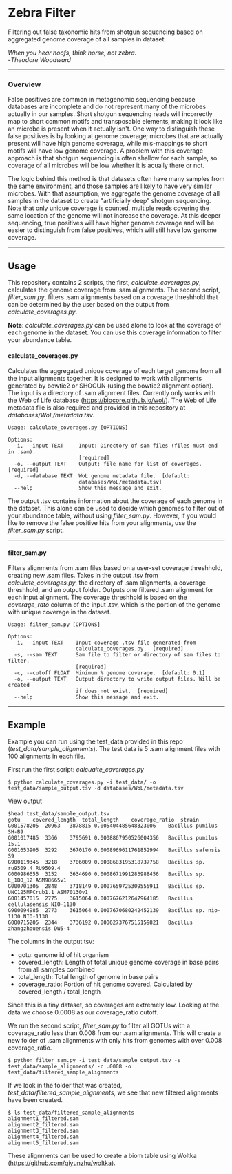 # Zebra Filter
Filtering out false taxonomic hits from shotgun sequencing based on aggregated genome coverage of all samples in dataset.  

_When you hear hoofs, think horse, not zebra._  
-_Theodore Woodward_

___
### Overview
False positives are common in metagenomic sequencing because databases are incomplete and do not represent many of the microbes actually in our samples. Short shotgun sequencing reads will incorrectly map to short common motifs and transposable elements, making it look like an microbe is present when it actually isn't. One way to distinguish these false positives is by looking at genome coverage; microbes that are actually present will have high genome coverage, while mis-mappings to short motifs will have low genome coverage. A problem with this coverage approach is that shotgun sequencing is often shallow for each sample, so coverage of all microbes will be low whether it is acually there or not.  

The logic behind this method is that datasets often have many samples from the same environment, and those samples are likely to have very similar microbes. With that assumption, we aggregate the genome coverage of all samples in the dataset to create "artificially deep" shotgun sequencing. Note that only unique coverage is counted, multiple reads covering the same location of the genome will not increase the coverage. At this deeper sequencing, true positives will have higher genome coverage and will be easier to distinguish from false positives, which will still have low genome coverage.  
___
## Usage
This repository contains 2 scripts, the first, _calculate_coverages.py_, calculates the genome coverage from .sam alignments. The second script, _filter_sam.py_, filters .sam alignments based on a coverage threshhold that can be determined by the user based on the output from _calculate_coverages.py_.  

__Note__: _calculate_coverages.py_ can be used alone to look at the coverage of each genome in the dataset. You can use this coverage information to filter your abundance table.

#### calculate_coverages.py
Calculates the aggregated unique coverage of each target genome from all the input alignments together. It is designed to work with alignments generated by bowtie2 or SHOGUN (using the bowtie2 alignment option). The input is a directory of .sam alignment files. Currently only works with the Web of Life database (https://biocore.github.io/wol/). The Web of Life metadata file is also required and provided in this repository at _databases/WoL/metadata.tsv_.
```
Usage: calculate_coverages.py [OPTIONS]

Options:
  -i, --input TEXT     Input: Directory of sam files (files must end in .sam).
                       [required]
  -o, --output TEXT    Output: file name for list of coverages.  [required]
  -d, --database TEXT  WoL genome metadata file.  [default:
                       databases/WoL/metadata.tsv]
  --help               Show this message and exit.
```
The output .tsv contains information about the coverage of each genome in the dataset. This alone can be used to decide which genomes to filter out of your abundance table, without using _filter_sam.py_. However, if you would like to remove the false positive hits from your alignments, use the _filter_sam.py_ script.
___
#### filter_sam.py
Filters alignments from .sam files based on a user-set coverage threshhold, creating new .sam files. Takes in the output .tsv from _calculate_coverages.py_, the directory of .sam alignments, a coverage threshhold, and an output folder. Outputs one filtered .sam alignment for each input alignment. The coverage threshhold is based on the _coverage_rato_ column of the input .tsv, which is the portion of the genome with unique coverage in the dataset.
```
Usage: filter_sam.py [OPTIONS]

Options:
  -i, --input TEXT    Input coverage .tsv file generated from
                      calculate_coverages.py.  [required]
  -s, --sam TEXT      Sam file to filter or directory of sam files to filter.
                      [required]
  -c, --cutoff FLOAT  Minimum % genome coverage.  [default: 0.1]
  -o, --output TEXT   Output directory to write output files. Will be created
                      if does not exist.  [required]
  --help              Show this message and exit.
  ```
___
## Example

Example you can run using the test_data provided in this repo (_test_data/sample_alignments_). The test data is 5 .sam alignment files with 100 alignments in each file.  

First run the first script: _calcualte_coverages.py_
```
$ python calculate_coverages.py -i test_data/ -o test_data/sample_output.tsv -d databases/WoL/metadata.tsv
```
View output
```
$head test_data/sample_output.tsv
gotu	covered_length	total_length	coverage_ratio	strain
G001578205	20963	3878815	0.005404485648323006	Bacillus pumilus SH-B9
G001017485	3366	3795691	0.0008867950526004356	Bacillus pumilus 15.1
G001653905	3292	3670170	0.0008969611761852994	Bacillus safensis S9
G900119345	3218	3706009	0.0008683195318737758	Bacillus sp. ru9509.4 RU9509.4
G000986655	3152	3634690	0.0008671991283988456	Bacillus sp. L_1B0_12 ASM98665v1
G000701305	2848	3718149	0.0007659725309555911	Bacillus sp. UNC125MFCrub1.1 ASM70130v1
G001457015	2775	3615064	0.0007676212647964185	Bacillus cellulasensis NIO-1130
G900094985	2773	3615064	0.0007670680242452139	Bacillus sp. nio-1130 NIO-1130
G000715205	2344	3736192	0.0006273767515159821	Bacillus zhangzhouensis DW5-4
```
The columns in the output tsv:
- gotu: genome id of hit organism
- covered_length: Length of total unique genome coverage in base pairs from all samples combined
- total_length: Total length of genome in base pairs
- coverage_ratio: Portion of hit genome covered. Calculated by covered_length / total_length

Since this is a tiny dataset, so coverages are extremely low. Looking at the data we choose 0.0008 as our coverage_ratio cutoff.  

We run the second script, _filter_sam.py_ to filter all GOTUs with a coverage_ratio less than 0.008 from our .sam alignments. This will create a new folder of .sam alignments with only hits from genomes with over 0.008 coverage_ratio.
```
$ python filter_sam.py -i test_data/sample_output.tsv -s test_data/sample_alignments/ -c .0008 -o test_data/filtered_sample_alignments
```
If we look in the folder that was created, _test_data/filtered_sample_alignments_, we see that new filtered alignments have been created.
```
$ ls test_data/filtered_sample_alignments
alignment1_filtered.sam
alignment2_filtered.sam
alignment3_filtered.sam
alignment4_filtered.sam
alignment5_filtered.sam
```
These alignments can be used to create a biom table using Woltka (https://github.com/qiyunzhu/woltka).
